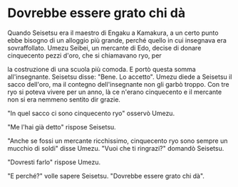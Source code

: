 # Dovrebbe essere grato chi dà

Quando Seisetsu era il maestro di Engaku a Kamakura, a un certo punto ebbe bisogno di un alloggio più grande, perché quello in cui insegnava era sovraffollato. Umezu Seibei, un mercante di Edo, decise di donare cinquecento pezzi d'oro, che si chiamavano ryo, per

la costruzione di una scuola più comoda. E portò questa somma all'insegnante. Seisetsu disse: "Bene. Lo accetto". Umezu diede a Seisetsu il sacco dell'oro, ma il contegno dell'insegnante non gli garbò troppo. Con tre ryo si poteva vivere per un anno, là ce n'erano cinquecento e il mercante non si era nemmeno sentito dir grazie.

"In quel sacco ci sono cinquecento ryo" osservò Umezu.

"Me l'hai già detto" rispose Seisetsu.

"Anche se fossi un mercante ricchissimo, cinquecento ryo sono sempre un mucchio di soldi" disse Umezu. "Vuoi che ti ringrazi?" domandò Seisetsu.

"Dovresti farlo" rispose Umezu.

"E perché?" volle sapere Seisetsu. "Dovrebbe essere grato chi dà".